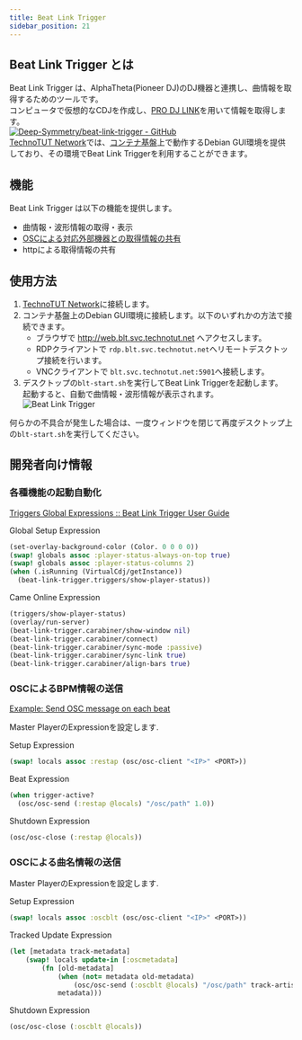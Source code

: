 ```yaml
---
title: Beat Link Trigger
sidebar_position: 21
---
```

## Beat Link Trigger とは
Beat Link Trigger は、AlphaTheta(Pioneer DJ)のDJ機器と連携し、曲情報を取得するためのツールです。  
コンピュータで仮想的なCDJを作成し、[PRO DJ LINK](/service/prodjlink)を用いて情報を取得します。  
[![Deep-Symmetry/beat-link-trigger - GitHub](https://gh-card.dev/repos/Deep-Symmetry/beat-link-trigger.svg?fullname=)](https://github.com/Deep-Symmetry/beat-link-trigger)  
[TechnoTUT Network](/)では、[コンテナ基盤](/computing)上で動作するDebian GUI環境を提供しており、その環境でBeat Link Triggerを利用することができます。  

## 機能
Beat Link Trigger は以下の機能を提供します。  
- 曲情報・波形情報の取得・表示
- [OSCによる対応外部機器との取得情報の共有](/service/osc)
- httpによる取得情報の共有

## 使用方法
1. [TechnoTUT Network](/network)に接続します。  
2. コンテナ基盤上のDebian GUI環境に接続します。以下のいずれかの方法で接続できます。
   - ブラウザで http://web.blt.svc.technotut.net へアクセスします。
   - RDPクライアントで `rdp.blt.svc.technotut.net`へリモートデスクトップ接続を行います。
   - VNCクライアントで `blt.svc.technotut.net:5901`へ接続します。  
3. デスクトップの`blt-start.sh`を実行してBeat Link Triggerを起動します。  
    起動すると、自動で曲情報・波形情報が表示されます。  
   ![Beat Link Trigger](/img/service/beat-link-trigger_trackinfo.jpg)

何らかの不具合が発生した場合は、一度ウィンドウを閉じて再度デスクトップ上の`blt-start.sh`を実行してください。  

## 開発者向け情報
### 各種機能の起動自動化

[Triggers Global Expressions :: Beat Link Trigger User Guide](https://blt-guide.deepsymmetry.org/beat-link-trigger/0.6.3/Expressions_TriggerGlobal.html)

Global Setup Expression

```clojure
(set-overlay-background-color (Color. 0 0 0 0))
(swap! globals assoc :player-status-always-on-top true)
(swap! globals assoc :player-status-columns 2)
(when (.isRunning (VirtualCdj/getInstance))
  (beat-link-trigger.triggers/show-player-status))
```

Came Online Expression

```clojure
(triggers/show-player-status)
(overlay/run-server)
(beat-link-trigger.carabiner/show-window nil)  
(beat-link-trigger.carabiner/connect)  
(beat-link-trigger.carabiner/sync-mode :passive)  
(beat-link-trigger.carabiner/sync-link true)  
(beat-link-trigger.carabiner/align-bars true)
```

### OSCによるBPM情報の送信

[Example: Send OSC message on each beat](https://github.com/Deep-Symmetry/beat-link-trigger/wiki/Example:-Send-OSC-message-on-each-beat)

Master PlayerのExpressionを設定します.

Setup Expression

```clojure
(swap! locals assoc :restap (osc/osc-client "<IP>" <PORT>))
```

Beat Expression

```clojure
(when trigger-active?
  (osc/osc-send (:restap @locals) "/osc/path" 1.0))
```

Shutdown Expression

```clojure
(osc/osc-close (:restap @locals))
```

### OSCによる曲名情報の送信

Master PlayerのExpressionを設定します.

Setup Expression

```clojure
(swap! locals assoc :oscblt (osc/osc-client "<IP>" <PORT>)) 
```

Tracked Update Expression

```clojure
(let [metadata track-metadata]
	(swap! locals update-in [:oscmetadata]
		(fn [old-metadata]
			(when (not= metadata old-metadata)
				(osc/osc-send (:oscblt @locals) "/osc/path" track-artist track-title))
			metadata)))
```

Shutdown Expression

```clojure
(osc/osc-close (:oscblt @locals))
```